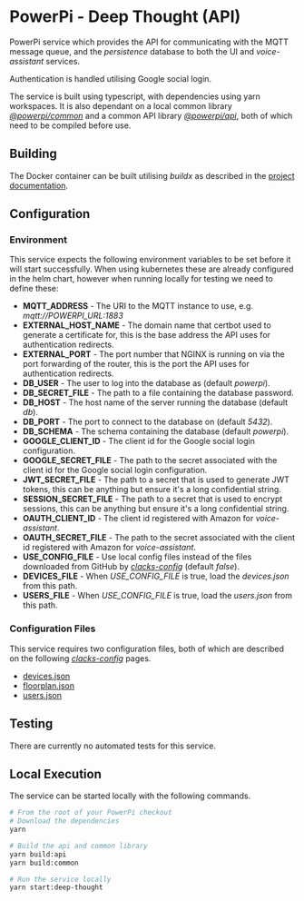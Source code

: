 # PowerPi - Deep Thought (API)

PowerPi service which provides the API for communicating with the MQTT message queue, and the _persistence_ database to both the UI and _voice-assistant_ services.

Authentication is handled utilising Google social login.

The service is built using typescript, with dependencies using yarn workspaces. It is also dependant on a local common library [_@powerpi/common_](../../common/node/common/README.md) and a common API library [_@powerpi/api_](../../common/node/api/README.md), both of which need to be compiled before use.

## Building

The Docker container can be built utilising _buildx_ as described in the [project documentation](../../README.md#Building).

## Configuration

### Environment

This service expects the following environment variables to be set before it will start successfully. When using kubernetes these are already configured in the helm chart, however when running locally for testing we need to define these:

-   **MQTT_ADDRESS** - The URI to the MQTT instance to use, e.g. _mqtt://POWERPI_URL:1883_
-   **EXTERNAL_HOST_NAME** - The domain name that certbot used to generate a certificate for, this is the base address the API uses for authentication redirects.
-   **EXTERNAL_PORT** - The port number that NGINX is running on via the port forwarding of the router, this is the port the API uses for authentication redirects.
-   **DB_USER** - The user to log into the database as (default _powerpi_).
-   **DB_SECRET_FILE** - The path to a file containing the database password.
-   **DB_HOST** - The host name of the server running the database (default _db_).
-   **DB_PORT** - The port to connect to the database on (default _5432_).
-   **DB_SCHEMA** - The schema containing the database (default _powerpi_).
-   **GOOGLE_CLIENT_ID** - The client id for the Google social login configuration.
-   **GOOGLE_SECRET_FILE** - The path to the secret associated with the client id for the Google social login configuration.
-   **JWT_SECRET_FILE** - The path to a secret that is used to generate JWT tokens, this can be anything but ensure it's a long confidential string.
-   **SESSION_SECRET_FILE** - The path to a secret that is used to encrypt sessions, this can be anything but ensure it's a long confidential string.
-   **OAUTH_CLIENT_ID** - The client id registered with Amazon for _voice-assistant_.
-   **OAUTH_SECRET_FILE** - The path to the secret associated with the client id registered with Amazon for _voice-assistant_.
-   **USE_CONFIG_FILE** - Use local config files instead of the files downloaded from GitHub by [_clacks-config_](../clacks-config/README.md) (default _false_).
-   **DEVICES_FILE** - When _USE_CONFIG_FILE_ is true, load the _devices.json_ from this path.
-   **USERS_FILE** - When _USE_CONFIG_FILE_ is true, load the _users.json_ from this path.

### Configuration Files

This service requires two configuration files, both of which are described on the following [_clacks-config_](../clacks-config/README.md) pages.

-   [devices.json](../clacks-config/README.md#devicesjson)
-   [floorplan.json](../clacks-config/README.md#floorplanjson)
-   [users.json](../clacks-config/README.md#usersjson)

## Testing

There are currently no automated tests for this service.

## Local Execution

The service can be started locally with the following commands.

```bash
# From the root of your PowerPi checkout
# Download the dependencies
yarn

# Build the api and common library
yarn build:api
yarn build:common

# Run the service locally
yarn start:deep-thought
```

